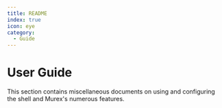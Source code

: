 ```yaml
---
title: README
index: true
icon: eye
category:
  - Guide
---
```


# User Guide

This section contains miscellaneous documents on using and configuring the
shell and Murex's numerous features.
